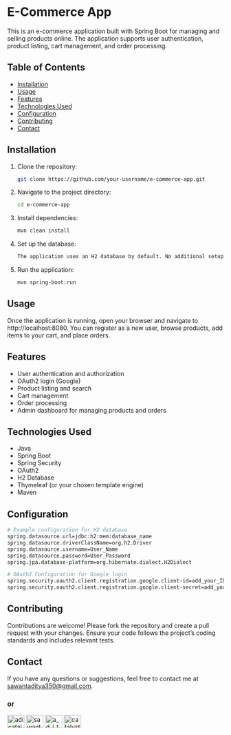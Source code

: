 # E-Commerce App

This is an e-commerce application built with Spring Boot for managing and selling products online. The application supports user authentication, product listing, cart management, and order processing.

## Table of Contents

- [Installation](#installation)
- [Usage](#usage)
- [Features](#features)
- [Technologies Used](#technologies-used)
- [Configuration](#configuration)
- [Contributing](#contributing)
- [Contact](#contact)

## Installation

1. Clone the repository:
   ```bash
   git clone https://github.com/your-username/e-commerce-app.git

2. Navigate to the project directory:
   ```bash
   cd e-commerce-app

3. Install dependencies:
   ```bash
   mvn clean install

4. Set up the database:
   ```bash
   The application uses an H2 database by default. No additional setup is required for H2. If you want to use a different database, update the "application.properties" file.

5. Run the application:
   ```bash
   mvn spring-boot:run

## Usage

Once the application is running, open your browser and navigate to http://localhost:8080. You can register as a new user, browse products, add items to your cart, and place orders.

## Features

* User authentication and authorization
* OAuth2 login (Google)
* Product listing and search
* Cart management
* Order processing
* Admin dashboard for managing products and orders

## Technologies Used
* Java
* Spring Boot
* Spring Security
* OAuth2
* H2 Database
* Thymeleaf (or your chosen template engine)
* Maven

## Configuration
```bash
# Example configuration for H2 database
spring.datasource.url=jdbc:h2:mem:database_name
spring.datasource.driverClassName=org.h2.Driver
spring.datasource.username=User_Name
spring.datasource.password=User_Password
spring.jpa.database-platform=org.hibernate.dialect.H2Dialect

# OAuth2 Configuration for Google login
spring.security.oauth2.client.registration.google.client-id=add_your_ID
spring.security.oauth2.client.registration.google.client-secret=add_your_secret
```

## Contributing
Contributions are welcome! Please fork the repository and create a pull request with your changes. Ensure your code follows the project’s coding standards and includes relevant tests.

## Contact
If you have any questions or suggestions, feel free to contact me at sawantaditya350@gmail.com.
### or
<p align="left">
<a href="https://twitter.com/adicatalyst45" target="blank"><img align="center" src="https://raw.githubusercontent.com/rahuldkjain/github-profile-readme-generator/master/src/images/icons/Social/twitter.svg" alt="adicatalyst45" height="30" width="40" /></a>
<a href="https://linkedin.com/in/sawantaditya350" target="blank"><img align="center" src="https://raw.githubusercontent.com/rahuldkjain/github-profile-readme-generator/master/src/images/icons/Social/linked-in-alt.svg" alt="sawantaditya350" height="30" width="40" /></a>
<a href="https://instagram.com/a_d_i_t_y_a_45" target="blank"><img align="center" src="https://raw.githubusercontent.com/rahuldkjain/github-profile-readme-generator/master/src/images/icons/Social/instagram.svg" alt="a_d_i_t_y_a_45" height="30" width="40" /></a>
<a href="https://www.leetcode.com/catalyst45" target="blank"><img align="center" src="https://raw.githubusercontent.com/rahuldkjain/github-profile-readme-generator/master/src/images/icons/Social/leet-code.svg" alt="catalyst45" height="30" width="40" /></a>
</p>
